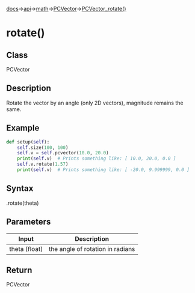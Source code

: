 [docs](/docs/)→[api](/docs/api)→[math](/docs/api/math/)→[PCVector](/docs/api/math/PCVector/PCVector.md)→[PCVector_rotate()](/docs/api/math/PCVector/PCVector_rotate_.md)

# rotate()

## Class

PCVector

## Description

Rotate the vector by an angle (only 2D vectors), magnitude remains the same.

## Example

```py
def setup(self):
    self.size(100, 100)
    self.v = self.pcvector(10.0, 20.0)
    print(self.v)  # Prints something like: [ 10.0, 20.0, 0.0 ]
    self.v.rotate(1.57)
    print(self.v)  # Prints something like: [ -20.0, 9.999999, 0.0 ]
```

## Syntax

.rotate(theta)

## Parameters

| Input | Description |
|-------|-------------|
| theta	(float) | the angle of rotation in radians |

## Return

PCVector
